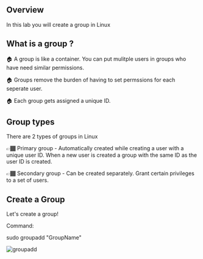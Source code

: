 ## Overview

In this lab you will create a group in Linux 

## What is a group ?



🏠 A group is like a container. You can put mulitple users in groups who have need similar  permissions.

🏠 Groups remove the burden of having to set permssions for each seperate user. 

🏠 Each group gets assigned a unique ID.

## Group types

There are 2 types of groups in Linux

👉🏾 Primary group - Automatically created while creating a user with a unique user ID. When a new user is created a group with the same ID as the user ID is created.

👉🏾 Secondary group - Can be created separately. Grant certain privileges to a set of users.


## Create a Group
Let's create a group!

Command: 

sudo groupadd "GroupName"


![groupadd](https://user-images.githubusercontent.com/109482212/179641969-af90d302-4df9-4f66-ac92-17003038d57c.jpg)
